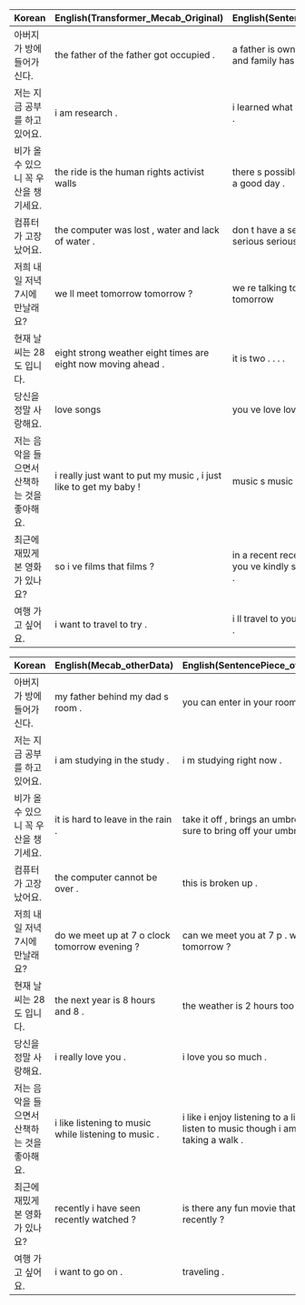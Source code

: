 | Korean         | English(Transformer_Mecab_Original)    | English(SentencePiece_Original)  |
|--------------------------|-----------------------------------------------|------------------------------------------|
| 아버지가 방에 들어가신다. | the father of the father got occupied .      | a father is owned by christmas and family has fathered . |
| 저는 지금 공부를 하고 있어요. | i am research .                             | i learned what i do you do you do .      |
| 비가 올 수 있으니 꼭 우산을 챙기세요. | the ride is the human rights activist walls | there s possible news that this is a good day . |
| 컴퓨터가 고장났어요.     | the computer was lost , water and lack of water . | don t have a serious amount of serious serious . |
| 저희 내일 저녁 7시에 만날래요? | we ll meet tomorrow tomorrow ?             | we re talking to the most tomorrow      |
| 현재 날씨는 28도 입니다. | eight strong weather eight times are eight now moving ahead . | it is two . . . .                       |
| 당신을 정말 사랑해요.     | love songs                                  | you ve love love you .                  |
| 저는 음악을 들으면서 산책하는 것을 좋아해요. | i really just want to put my music , i just like to get my baby ! | music s music was paid musicals |
| 최근에 재밌게 본 영화가 있나요? | so i ve films that films ?                  | in a recent recent times it s last you ve kindly starred in you know . |
| 여행 가고 싶어요.       | i want to travel to try .                   | i ll travel to you or to the business . |



| Korean          | English(Mecab_otherData)              | English(SentencePiece_otherData) |
|--------------------------|-----------------------------------------------|------------------------------------------|
| 아버지가 방에 들어가신다. | my father behind my dad s room .            | you can enter in your room .            |
| 저는 지금 공부를 하고 있어요. | i am studying in the study .               | i m studying right now .               |
| 비가 올 수 있으니 꼭 우산을 챙기세요. | it is hard to leave in the rain .         | take it off , brings an umbrella is sure to bring off your umbrella . |
| 컴퓨터가 고장났어요.     | the computer cannot be over .             | this is broken up .                    |
| 저희 내일 저녁 7시에 만날래요? | do we meet up at 7 o clock tomorrow evening ? | can we meet you at 7 p . we meet tomorrow ? |
| 현재 날씨는 28도 입니다. | the next year is 8 hours and 8 .          | the weather is 2 hours too .           |
| 당신을 정말 사랑해요.     | i really love you .                      | i love you so much .                  |
| 저는 음악을 들으면서 산책하는 것을 좋아해요. | i like listening to music while listening to music . | i like i enjoy listening to a listen to a listen to music though i am enjoy taking a walk . |
| 최근에 재밌게 본 영화가 있나요? | recently i have seen recently watched ?   | is there any fun movie that watching recently ? |
| 여행 가고 싶어요.       | i want to go on .                        | traveling .                            |
